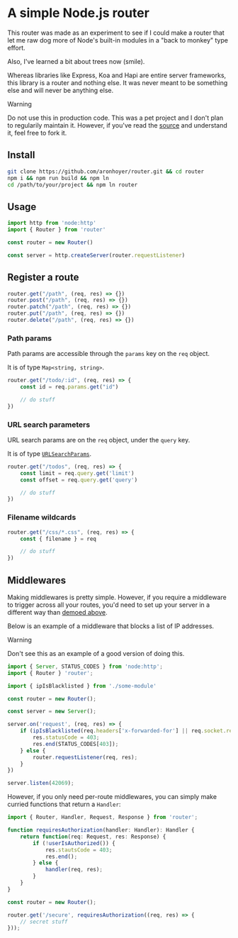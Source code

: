 # A simple Node.js router

This router was made as an experiment to see if I could make a router that let me raw dog more of
Node's built-in modules in a "back to monkey" type effort.

Also, I've learned a bit about trees now (smile).

Whereas libraries like Express, Koa and Hapi are entire server frameworks, this library is a router
and nothing else. It was never meant to be something else and will never be anything else.

> [!WARNING]
> Do not use this in production code. This was a pet project and I don't plan to regularily maintain it.
> However, if you've read the [source](./src/router.ts) and understand it, feel free to fork it.

## Install

```sh
git clone https://github.com/aronhoyer/router.git && cd router
npm i && npm run build && npm ln
cd /path/to/your/project && npm ln router
```

## Usage

```ts
import http from 'node:http'
import { Router } from 'router'

const router = new Router()

const server = http.createServer(router.requestListener)
```

## Register a route

```ts
router.get("/path", (req, res) => {})
router.post("/path", (req, res) => {})
router.patch("/path", (req, res) => {})
router.put("/path", (req, res) => {})
router.delete("/path", (req, res) => {})
```

### Path params

Path params are accessible through the `params` key on the `req` object.

It is of type `Map<string, string>`.

```ts
router.get("/todo/:id", (req, res) => {
    const id = req.params.get("id")

    // do stuff
})
```

### URL search parameters

URL search params are on the `req` object, under the `query` key.

It is of type [`URLSearchParams`](https://developer.mozilla.org/en-US/docs/Web/API/URLSearchParams).

```ts
router.get("/todos", (req, res) => {
    const limit = req.query.get('limit')
    const offset = req.query.get('query')

    // do stuff
})
```

### Filename wildcards

```ts
router.get("/css/*.css", (req, res) => {
    const { filename } = req

    // do stuff
})
```

## Middlewares

Making middlewares is pretty simple. However, if you require a middleware to trigger across all your
routes, you'd need to set up your server in a different way than [demoed above](#usage).

Below is an example of a middleware that blocks a list of IP addresses.

> [!WARNING]
> Don't see this as an example of a good version of doing this.

```ts
import { Server, STATUS_CODES } from 'node:http';
import { Router } 'router';

import { ipIsBlacklisted } from './some-module'

const router = new Router();

const server = new Server();

server.on('request', (req, res) => {
    if (ipIsBlacklisted(req.headers['x-forwarded-for'] || req.socket.remoteAddress) {
        res.statusCode = 403;
        res.end(STATUS_CODES[403]);
    } else {
        router.requestListener(req, res);
    }
})

server.listen(42069);
```

However, if you only need per-route middlewares, you can simply make curried functions that return
a `Handler`:

```ts
import { Router, Handler, Request, Response } from 'router';

function requiresAuthorization(handler: Handler): Handler {
    return function(req: Request, res: Response) {
        if (!userIsAuthorized()) {
            res.stautsCode = 403;
            res.end();
        } else {
            handler(req, res);
        }
    }
}

const router = new Router();

router.get('/secure', requiresAuthorization((req, res) => {
    // secret stuff
}));
```
